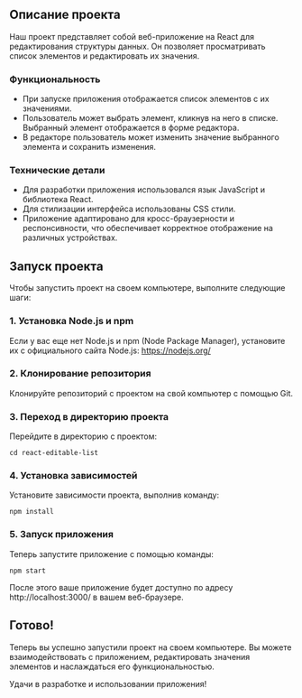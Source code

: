 ## Описание проекта

Наш проект представляет собой веб-приложение на React для редактирования структуры данных. Он позволяет просматривать список элементов и редактировать их значения.

### Функциональность

- При запуске приложения отображается список элементов с их значениями.
- Пользователь может выбрать элемент, кликнув на него в списке. Выбранный элемент отображается в форме редактора.
- В редакторе пользователь может изменить значение выбранного элемента и сохранить изменения.

### Технические детали

- Для разработки приложения использовался язык JavaScript и библиотека React.
- Для стилизации интерфейса использованы CSS стили.
- Приложение адаптировано для кросс-браузерности и респонсивности, что обеспечивает корректное отображение на различных устройствах.

## Запуск проекта

Чтобы запустить проект на своем компьютере, выполните следующие шаги:

### 1. Установка Node.js и npm

Если у вас еще нет Node.js и npm (Node Package Manager), установите их с официального сайта Node.js: https://nodejs.org/

### 2. Клонирование репозитория

Клонируйте репозиторий с проектом на свой компьютер с помощью Git.

### 3. Переход в директорию проекта

Перейдите в директорию с проектом:

```
cd react-editable-list
```

### 4. Установка зависимостей

Установите зависимости проекта, выполнив команду:

```
npm install
```

### 5. Запуск приложения

Теперь запустите приложение с помощью команды:

```
npm start
```

После этого ваше приложение будет доступно по адресу http://localhost:3000/ в вашем веб-браузере.

## Готово!

Теперь вы успешно запустили проект на своем компьютере. Вы можете взаимодействовать с приложением, редактировать значения элементов и наслаждаться его функциональностью.

Удачи в разработке и использовании приложения!
